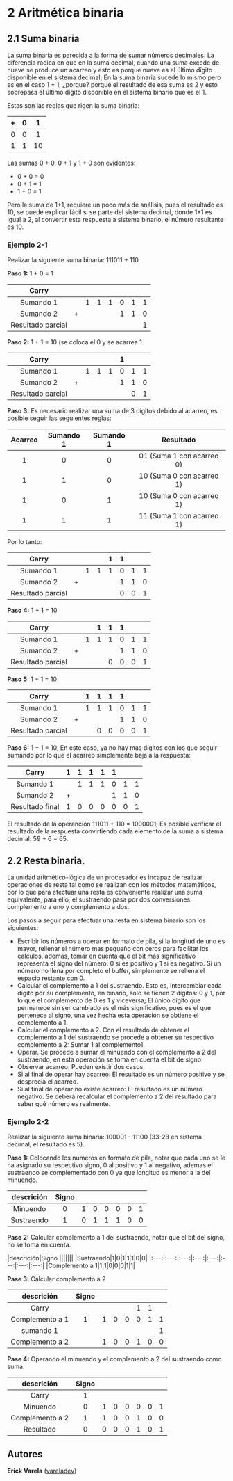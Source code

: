 # 2 Aritmética binaria

## 2.1 Suma binaria

La suma binaria es parecida a la forma de sumar números decimales. La diferencia radica en que en la suma decimal, cuando una suma excede de nueve se produce un acarreo y esto es porque nueve es el último dígito disponible en el sistema decimal; En la suma binaria sucede lo mismo pero es en el caso 1 + 1, ¿porque? porqué el resultado de esa suma es 2 y esto sobrepasa el último dígito disponible en el sistema binario que es el 1.

Estas son las reglas que rigen la suma binaria:

| + | 0 | 1 |
|:---:|:---:|:---:|
| 0 | 0 | 1 |
| 1 | 1 | 10|

Las sumas 0 + 0, 0 + 1 y 1 + 0 son evidentes:

- 0 + 0 = 0
- 0 + 1 = 1
- 1 + 0 = 1

Pero la suma de 1+1, requiere un poco más de análisis, pues el resultado es 10, se puede explicar fácil si se parte del sistema decimal, donde 1+1 es igual a 2, al convertir esta respuesta a sistema binario, el número resultante es 10.

### Ejemplo 2-1

Realizar la siguiente suma binaria: 111011 + 110

**Paso 1:** 1 + 0 = 1

| Carry ||||||||
|:---:|:---:|:---:|:---:|:---:|:---:|:---:|:---:|
| Sumando 1 || 1 | 1 | 1 | 0 | 1 | 1 |
| Sumando 2 | + |||| 1 | 1 | 0 |
| Resultado parcial ||||||| 1 |

**Paso 2:** 1 + 1 = 10 (se coloca el 0 y se acarrea 1.

| Carry ||||| 1 |||
|:---:|:---:|:---:|:---:|:---:|:---:|:---:|:---:|
| Sumando 1 || 1 | 1 | 1 | 0 | 1 | 1 |
| Sumando 2 | + |||| 1 | 1 | 0 |
| Resultado parcial |||||| 0 | 1 |

**Paso 3:** Es necesario realizar una suma de 3 dígitos debido al acarreo, es posible seguir las seguientes reglas:

| Acarreo | Sumando 1 | Sumando 1 | Resultado |
|:---:|:---:|:---:|:---:|
|1|0|0|01 (Suma 1 con acarreo 0)|
|1|1|0|10 (Suma 0 con acarreo 1)|
|1|0|1|10 (Suma 0 con acarreo 1)|
|1|1|1|11 (Suma 1 con acarreo 1)|

Por lo tanto: 

| Carry |||| 1 | 1 |||
|:---:|:---:|:---:|:---:|:---:|:---:|:---:|:---:|
| Sumando 1 || 1 | 1 | 1 | 0 | 1 | 1 |
| Sumando 2 | + |||| 1 | 1 | 0 |
| Resultado parcial ||||| 0 | 0 | 1 |

**Paso 4:** 1 + 1 = 10

| Carry ||| 1 | 1 | 1 |||
|:---:|:---:|:---:|:---:|:---:|:---:|:---:|:---:|
| Sumando 1 || 1 | 1 | 1 | 0 | 1 | 1 |
| Sumando 2 | + |||| 1 | 1 | 0 |
| Resultado parcial |||| 0 | 0 | 0 | 1 |

**Paso 5:** 1 + 1 = 10

| Carry || 1 | 1 | 1 | 1 |||
|:---:|:---:|:---:|:---:|:---:|:---:|:---:|:---:|
| Sumando 1 || 1 | 1 | 1 | 0 | 1 | 1 |
| Sumando 2 | + |||| 1 | 1 | 0 |
| Resultado parcial ||| 0 | 0 | 0 | 0 | 1 |

**Paso 6:** 1 + 1 = 10, En este caso, ya no hay mas dígitos con los que seguir sumando por lo que el acarreo simplemente baja a la respuesta:

| Carry | 1 | 1 | 1 | 1 | 1 |||
|:---:|:---:|:---:|:---:|:---:|:---:|:---:|:---:|
| Sumando 1 || 1 | 1 | 1 | 0 | 1 | 1 |
| Sumando 2 | + |||| 1 | 1 | 0 |
| Resultado final | 1 | 0 | 0 | 0 | 0 | 0 | 1 |

El resultado de la operanción 111011 + 110 = 1000001; Es posible verificar el resultado de la respuesta convirtiendo cada elemento de la suma a sistema decimal: 59 + 6 = 65. 

## 2.2 Resta binaria.

La unidad aritmético-lógica de un procesador es incapaz de realizar operaciones de resta tal como se realizan con los métodos matemáticos, por lo que para efectuar una resta es conveniente realizar una suma equivalente, para ello, el sustraendo pasa por dos conversiones: complemento a uno y complemento a dos.

Los pasos a seguir para efectuar una resta en sistema binario son los siguientes:

-	Escribir los números a operar en formato de pila, si la longitud de uno es mayor, rellenar el número mas pequeño con ceros para facilitar los calculos, además, tomar en cuenta que el bit más significativo representa el signo del número: 0 si es positivo y 1 si es negativo. Si un número no llena por completo el buffer, simplemente se rellena el espacio restante con 0.
-	Calcular el complemento a 1 del sustraendo. Esto es, intercambiar cada dígito por su complemento, en binario, solo se tienen 2 dígitos: 0 y 1, por lo que el complemento de 0 es 1 y viceversa; El único dígito que permanece sin ser cambiado es el más significativo, pues es el que pertenece al signo, una vez hecha esta operación se obtiene el complemento a 1.
-	Calcular el complemento a 2. Con el resultado de obtener el complemento a 1 del sustraendo se procede a obtener su respectivo complemento a 2: Sumar 1 al complemento1.
-	Operar. Se procede a sumar el minuendo con el complemento a 2 del sustraendo, en esta operación se toma en cuenta el bit de signo.
-	Observar acarreo. Pueden existir dos casos: 
  - Si al final de operar hay acarreo: El resultado es un número positivo y se desprecia el acarreo.
  - Si al final de operar no existe acarreo: El resultado es un número negativo. Se deberá recalcular el complemento a 2 del resultado para saber qué número es realmente.
  
### Ejemplo 2-2

Realizar la siguiente suma binaria: 100001 - 11100 (33-28 en sistema decimal, el resultado es 5).

**Paso 1:** Colocando los números en formato de pila, notar que cada uno se le ha asignado su respectivo signo, 0 al positivo y 1 al negativo, ademas el sustraendo se complementado con 0 ya que longitud es menor a la del minuendo.

|descrición|Signo |||||||
|:---:|:---:|:---:|:---:|:---:|:---:|:---:|:---:|
|Minuendo|0|1|0|0|0|0|1|
|Sustraendo|1|0|1|1|1|0|0|

**Pase 2:** Calcular complemento a 1 del sustraendo, notar que el bit del signo, no se toma en cuenta.

|descrición|Signo |||||||
|Sustraendo|1|0|1|1|1|0|0|
|:---:|:---:|:---:|:---:|:---:|:---:|:---:|:---:|
|Complemento a 1|1|1|0|0|0|1|1|

**Pase 3:** Calcular complemento a 2 

|descrición|Signo |||||||
|:---:|:---:|:---:|:---:|:---:|:---:|:---:|:---:|
|Carry|||||1|1||
|Complemento a 1|1|1|0|0|0|1|1|
|sumando 1|||||||1|
|Complemento a 2||1|0|0|1|0|0|

**Pase 4:** Operando el minuendo y el complemento a 2 del sustraendo como suma.

|descrición|Signo |||||||
|:---:|:---:|:---:|:---:|:---:|:---:|:---:|:---:|
|Carry|1|||||||
|Minuendo|0|1|0|0|0|0|1|
|Complemento a 2|1|1|0|0|1|0|0|
|Resultado|0|0|0|0|1|0|1|



## Autores

**Erick Varela** ([vareladev](https://github.com/vareladev/))



